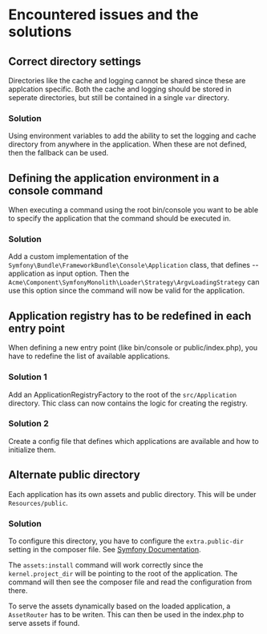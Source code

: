 # Encountered issues and the solutions

## Correct directory settings

Directories like the cache and logging cannot be shared since these are applcation specific. Both the cache and logging should be stored in seperate
directories, but still be contained in a single `var` directory.

### Solution

Using environment variables to add the ability to set the logging and cache directory from anywhere in the application. When these are not defined, then the
fallback can be used.

## Defining the application environment in a console command

When executing a command using the root bin/console you want to be able to specify the application that the command should be executed in.

### Solution

Add a custom implementation of the `Symfony\Bundle\FrameworkBundle\Console\Application` class, that defines --application as input option. Then
the `Acme\Component\SymfonyMonolith\Loader\Strategy\ArgvLoadingStrategy` can use this option since the command will now be valid for the application.

## Application registry has to be redefined in each entry point

When defining a new entry point (like bin/console or public/index.php), you have to redefine the list of available applications.

### Solution 1

Add an ApplicationRegistryFactory to the root of the `src/Application` directory. Thic class can now contains the logic for creating the registry.

### Solution 2

Create a config file that defines which applications are available and how to initialize them.

## Alternate public directory

Each application has its own assets and public directory. This will be under `Resources/public`.

### Solution

To configure this directory, you have to configure the
`extra.public-dir` setting in the composer file.
See [Symfony Documentation](https://symfony.com/doc/current/configuration/override_dir_structure.html#override-the-public-directory).

The `assets:install` command will work correctly since the `kernel.project_dir` will be pointing to the root of the application. The command will then see the
composer file and read the configuration from there.

To serve the assets dynamically based on the loaded application, a `AssetRouter` has to be writen. This can then be used in the index.php to serve assets if
found.
